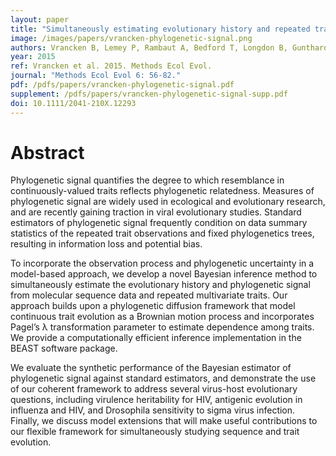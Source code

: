 ```yaml
---
layout: paper
title: "Simultaneously estimating evolutionary history and repeated traits phylogenetic signal: applications to viral and host phenotypic evolution"
image: /images/papers/vrancken-phylogenetic-signal.png
authors: Vrancken B, Lemey P, Rambaut A, Bedford T, Longdon B, Gunthard H, Suchard MA.
year: 2015
ref: Vrancken et al. 2015. Methods Ecol Evol.
journal: "Methods Ecol Evol 6: 56-82."
pdf: /pdfs/papers/vrancken-phylogenetic-signal.pdf
supplement: /pdfs/papers/vrancken-phylogenetic-signal-supp.pdf
doi: 10.1111/2041-210X.12293
---
```


# Abstract

Phylogenetic signal quantifies the degree to which resemblance in continuously-valued traits reflects phylogenetic relatedness. Measures of phylogenetic signal are widely used in ecological and evolutionary research, and are recently gaining traction in viral evolutionary studies. Standard estimators of phylogenetic signal frequently condition on data summary statistics of the repeated trait observations and fixed phylogenetics trees, resulting in information loss and potential bias.

To incorporate the observation process and phylogenetic uncertainty in a model-based approach, we develop a novel Bayesian inference method to simultaneously estimate the evolutionary history and phylogenetic signal from molecular sequence data and repeated multivariate traits. Our approach builds upon a phylogenetic diffusion framework that model continuous trait evolution as a Brownian motion process and incorporates Pagel’s &lambda; transformation parameter to estimate dependence among traits. We provide a computationally efficient inference implementation in the BEAST software package.

We evaluate the synthetic performance of the Bayesian estimator of phylogenetic signal against standard estimators, and demonstrate the use of our coherent framework to address several virus-host evolutionary questions, including virulence heritability for HIV, antigenic evolution in influenza and HIV, and Drosophila sensitivity to sigma virus infection. Finally, we discuss model extensions that will make useful contributions to our flexible framework for simultaneously studying sequence and trait evolution.
